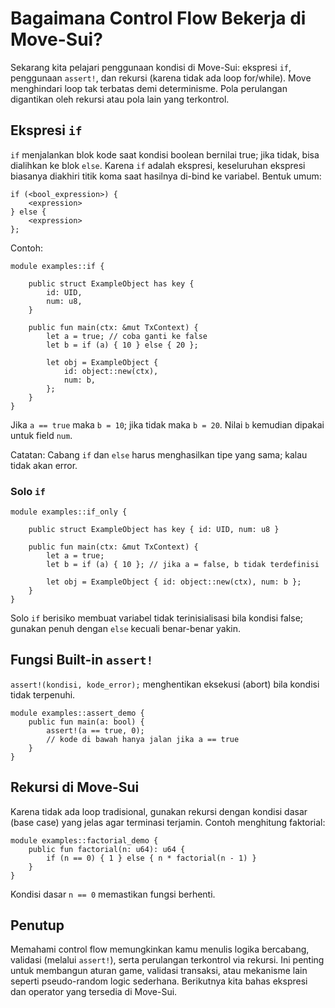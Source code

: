 # Bagaimana Control Flow Bekerja di Move-Sui?

Sekarang kita pelajari penggunaan kondisi di Move-Sui: ekspresi `if`, penggunaan `assert!`, dan rekursi (karena tidak ada loop for/while). Move menghindari loop tak terbatas demi determinisme. Pola perulangan digantikan oleh rekursi atau pola lain yang terkontrol.

## Ekspresi `if`

`if` menjalankan blok kode saat kondisi boolean bernilai true; jika tidak, bisa dialihkan ke blok `else`. Karena `if` adalah ekspresi, keseluruhan ekspresi biasanya diakhiri titik koma saat hasilnya di-bind ke variabel. Bentuk umum:

```
if (<bool_expression>) {
	<expression>
} else {
	<expression>
};
```

Contoh:

```
module examples::if {

	public struct ExampleObject has key {
		id: UID,
		num: u8,
	}

	public fun main(ctx: &mut TxContext) {
		let a = true; // coba ganti ke false
		let b = if (a) { 10 } else { 20 };

		let obj = ExampleObject {
			id: object::new(ctx),
			num: b,
		};
	}
}
```

Jika `a == true` maka `b = 10`; jika tidak maka `b = 20`. Nilai `b` kemudian dipakai untuk field `num`.

Catatan: Cabang `if` dan `else` harus menghasilkan tipe yang sama; kalau tidak akan error.

### Solo `if`

```
module examples::if_only {

	public struct ExampleObject has key { id: UID, num: u8 }

	public fun main(ctx: &mut TxContext) {
		let a = true;
		let b = if (a) { 10 }; // jika a = false, b tidak terdefinisi

		let obj = ExampleObject { id: object::new(ctx), num: b };
	}
}
```

Solo `if` berisiko membuat variabel tidak terinisialisasi bila kondisi false; gunakan penuh dengan `else` kecuali benar-benar yakin.

## Fungsi Built-in `assert!`

`assert!(kondisi, kode_error);` menghentikan eksekusi (abort) bila kondisi tidak terpenuhi.

```
module examples::assert_demo {
	public fun main(a: bool) {
		assert!(a == true, 0);
		// kode di bawah hanya jalan jika a == true
	}
}
```

## Rekursi di Move-Sui

Karena tidak ada loop tradisional, gunakan rekursi dengan kondisi dasar (base case) yang jelas agar terminasi terjamin. Contoh menghitung faktorial:

```
module examples::factorial_demo {
	public fun factorial(n: u64): u64 {
		if (n == 0) { 1 } else { n * factorial(n - 1) }
	}
}
```

Kondisi dasar `n == 0` memastikan fungsi berhenti.

## Penutup

Memahami control flow memungkinkan kamu menulis logika bercabang, validasi (melalui `assert!`), serta perulangan terkontrol via rekursi. Ini penting untuk membangun aturan game, validasi transaksi, atau mekanisme lain seperti pseudo-random logic sederhana. Berikutnya kita bahas ekspresi dan operator yang tersedia di Move-Sui.